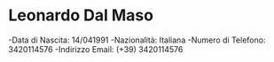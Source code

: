 # Leonardo Dal Maso

-Data di Nascita: 14/041991
-Nazionalità: Italiana
-Numero di Telefono: 3420114576
-Indirizzo Email: (+39) 3420114576
